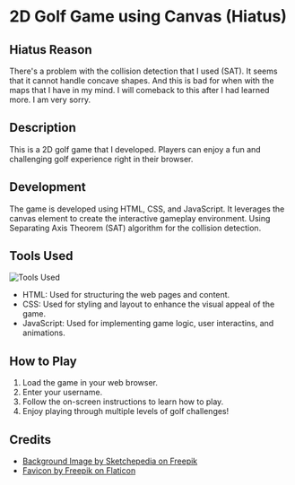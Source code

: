 # 2D Golf Game using Canvas (Hiatus)

## Hiatus Reason

There's a problem with the collision detection that I used (SAT). It seems that it cannot handle concave shapes. And this is bad for when with the maps that I have in my mind. I will comeback to this after I had learned more. I am very sorry.

## Description

This is a 2D golf game that I developed. Players can enjoy a fun and challenging golf experience right in their browser.

## Development

The game is developed using HTML, CSS, and JavaScript. It leverages the canvas element to create the interactive gameplay environment. Using Separating Axis Theorem (SAT) algorithm for the collision detection.

## Tools Used

![Tools Used](https://skillicons.dev/icons?i=js,html,css)

- HTML: Used for structuring the web pages and content.
- CSS: Used for styling and layout to enhance the visual appeal of the game.
- JavaScript: Used for implementing game logic, user interactins, and animations.

## How to Play

1. Load the game in your web browser.
2. Enter your username.
3. Follow the on-screen instructions to learn how to play.
4. Enjoy playing through multiple levels of golf challenges!

## Credits

- [Background Image by Sketchepedia on Freepik](https://www.freepik.com/free-vector/abstract-business-professional-background-banner-design-multipurpose_23485401.htm#query=green%20pattern&position=20&from_view=keyword&track=ais&uuid=0f6bfa89-0668-413c-9158-17502ccd4d63)
- [Favicon by Freepik on Flaticon](https://www.flaticon.com/free-icons/golf)

